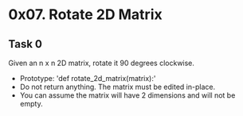 # 0x07. Rotate 2D Matrix

## Task 0

Given an n x n 2D matrix, rotate it 90 degrees clockwise.

* Prototype: 'def rotate_2d_matrix(matrix):'
* Do not return anything. The matrix must be edited in-place.
* You can assume the matrix will have 2 dimensions and will not be empty.

